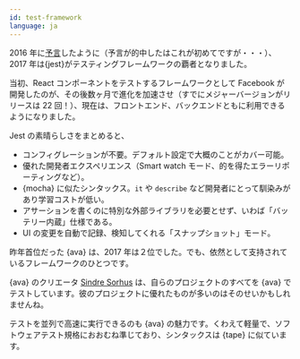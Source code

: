 ```yaml
---
id: test-framework  
language: ja
---
```


2016 年に[予言](/2016/en#test-framework)したように（予言が的中したはこれが初めてですが・・・）、2017 年は{jest}がテスティングフレームワークの覇者となりました。

当初、React コンポーネントをテストするフレームワークとして Facebook が開発したのが、その後数ヶ月で進化を加速させ（すでにメジャーバージョンがリリースは 22 回！）、現在は、フロントエンド、バックエンドともに利用できるようになりました。

Jest の素晴らしさをまとめると、

* コンフィグレーションが不要。デフォルト設定で大概のことがカバー可能。
* 優れた開発者エクスペリエンス（Smart watch モード、的を得たエラーリポーティングなど）。
* {mocha} に似たシンタックス。`it` や `describe` など開発者にとって馴染みがあり学習コストが低い。
* アサーションを書くのに特別な外部ライブラリを必要とせず、いわば「バッテリー内蔵」仕様である。
* UI の変更を自動で記録、検知してくれる「スナップショット」モード。

昨年首位だった {ava} は、2017 年は２位でした。でも、依然として支持されているフレームワークのひとつです。

{ava} のクリエータ [Sindre Sorhus](https://github.com/sindresorhus) は、自らのプロジェクトのすべてを {ava} でテストしています。彼のプロジェクトに優れたものが多いのはそのせいかもしれませんね。

テストを並列で高速に実行できるのも {ava} の魅力です。くわえて軽量で、ソフトウェアテスト規格におおむね準じており、シンタックスは {tape} に似ています。

